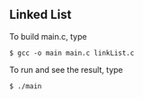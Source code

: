 ## Linked List

To build main.c, type
```
$ gcc -o main main.c linkList.c
```

To run and see the result, type

```
$ ./main
```
